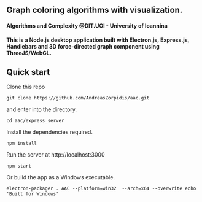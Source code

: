 ## Graph coloring algorithms with visualization.
#### Algorithms and Complexity @DIT.UOI - University of Ioannina

#### This is a Node.js desktop application built with Electron.js, Express.js, Handlebars and 3D force-directed graph component using ThreeJS/WebGL.

## Quick start
Clone this repo
```
git clone https://github.com/AndreasZorpidis/aac.git
```
and enter into the directory.
```
cd aac/express_server
```
Install the dependencies required.
```
npm install
```
Run the server at http://localhost:3000
```
npm start
```
Or build the app as a Windows executable.
```
electron-packager . AAC --platform=win32  --arch=x64 --overwrite echo 'Built for Windows'
```